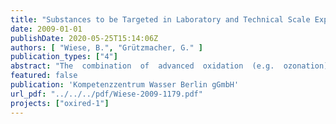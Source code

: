 ```yaml
---
title: "Substances to be Targeted in Laboratory and Technical Scale Experiments Project OXIRED, Deliverable 1.1a - Interim Report Phase 1"
date: 2009-01-01
publishDate: 2020-05-25T15:14:06Z
authors: [ "Wiese, B.", "Grützmacher, G." ]
publication_types: ["4"]
abstract: "The  combination  of  advanced  oxidation  (e.g.  ozonation)  and  subsurface  passage  could overcome known limitations of MAR techniques with respect to dissolved organic carbon (DOC)  and  trace  organics  removal.  The  objective  of the  OXIRED  project  is  to  assess possibilities  and  limitations  as  well  as  practicability  and  technical  feasibility  of  different combinations  of  advanced  oxidation  and  subsurface  passage  with  respect  to  this  topic. As  part  of  the  first  project  phase,  existing  data  on  subsurface  removal  of  organic  trace substances  was  evaluated  in  order  to  identify  substances  that  should  be  targeted  in laboratory and technical scale experiments. This report summarizes the outcomes of this evaluation."
featured: false
publication: 'Kompetenzzentrum Wasser Berlin gGmbH'
url_pdf: "../../../pdf/Wiese-2009-1179.pdf"
projects: ["oxired-1"]
---
```


